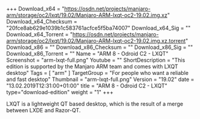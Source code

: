 +++
Download_x64 = "https://osdn.net/projects/manjaro-arm/storage/oc2/lxqt/19.02/Manjaro-ARM-lxqt-oc2-19.02.img.xz"
Download_x64_Checksum = "20fce8ab629e1039b1c583761acfce5f5ba74007"
Download_x64_Sig = ""
Download_x64_Torrent = "https://osdn.net/projects/manjaro-arm/storage/oc2/lxqt/19.02/Manjaro-ARM-lxqt-oc2-19.02.img.xz.torrent"
Download_x86 = ""
Download_x86_Checksum = ""
Download_x86_Sig = ""
Download_x86_Torrent = ""
Name = "ARM 8 - Odroid C2 - LXQT"
Screenshot = "arm-lxqt-full.png"
Youtube = ""
ShortDescription = "This edition is supported by the Manjaro ARM team and comes with LXQT desktop"
Tags = [ "arm" ]
TargetGroup = "For people who want a reliable and fast desktop"
Thumbnail = "arm-lxqt-full.png"
Version = "19.02"
date = "13.02.2019T12:31:00+01:00"
title = "ARM 8 - Odroid C2 - LXQT"
type="download-edition"
weight = "1"
+++

LXQT is a lightweight QT based desktop, which is the result of a merge between LXDE and Razor-QT.

